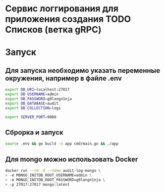 # Сервис логгирования для приложения создания TODO Списков (ветка gRPC)

# Запуск

## Для запуска необходимо указать переменные окружения, например в файле .env

```Bash
export DB_URI=localhost:27017
export DB_USERNAME=admin
export DB_PASSWORD=g0langn1nja
export DB_DATABASE=audit
export DB_COLLECTION=logs

export SERVER_PORT=9000
```

## Сброрка и запуск

```Bash
source .env && go build -o app cmd/main.go && ./app
```

## Для mongo можно использовать Docker

```Bash
docker run --rm -d --name audit-log-mongo \
> -e MONGO_INITDB_ROOT_USERNAME=admin \
> -e MONGO_INITDB_ROOT_PASSWORD=g0langn1nja \
> -p 27017:27017 mongo:latest
```